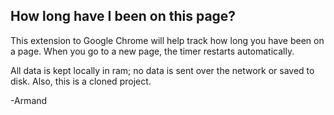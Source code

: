 ## How long have I been on this page?

This extension to Google Chrome will help track how long you have been on a page. When you go to a new page,  the timer restarts automatically. 

All data is kept locally in ram; no data is sent over the network or saved to
disk. Also, this is a cloned project. 

-Armand 
